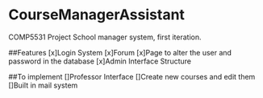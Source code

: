 # CourseManagerAssistant
 COMP5531 Project
 School manager system, first iteration.
 
 ##Features
 [x]Login System
 [x]Forum
 [x]Page to alter the user and password in the database 
 [x]Admin Interface Structure
 
 ##To implement
 []Professor Interface
 []Create new courses and edit them
 []Built in mail system
